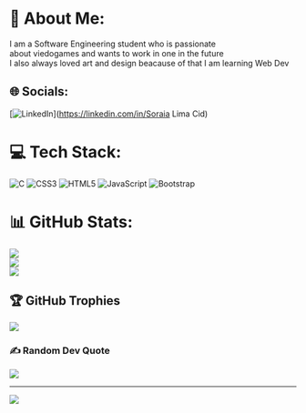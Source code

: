 # 💫 About Me:
I am a Software Engineering student who is passionate <br>about viedogames and wants to work in one in the future <br>
I also always loved art and design beacause of that I am learning Web Dev


## 🌐 Socials:
[![LinkedIn](https://img.shields.io/badge/LinkedIn-%230077B5.svg?logo=linkedin&logoColor=white)](https://linkedin.com/in/Soraia Lima Cid) 

# 💻 Tech Stack:
![C](https://img.shields.io/badge/c-%2300599C.svg?style=for-the-badge&logo=c&logoColor=white) ![CSS3](https://img.shields.io/badge/css3-%231572B6.svg?style=for-the-badge&logo=css3&logoColor=white) ![HTML5](https://img.shields.io/badge/html5-%23E34F26.svg?style=for-the-badge&logo=html5&logoColor=white) ![JavaScript](https://img.shields.io/badge/javascript-%23323330.svg?style=for-the-badge&logo=javascript&logoColor=%23F7DF1E) ![Bootstrap](https://img.shields.io/badge/bootstrap-%23563D7C.svg?style=for-the-badge&logo=bootstrap&logoColor=white)
# 📊 GitHub Stats:
![](https://github-readme-stats.vercel.app/api?username=SoraiaBarroso&theme=vue-dark&hide_border=true&include_all_commits=false&count_private=false)<br/>
![](https://github-readme-streak-stats.herokuapp.com/?user=SoraiaBarroso&theme=vue-dark&hide_border=true)<br/>
![](https://github-readme-stats.vercel.app/api/top-langs/?username=SoraiaBarroso&theme=vue-dark&hide_border=true&include_all_commits=false&count_private=false&layout=compact)

## 🏆 GitHub Trophies
![](https://github-profile-trophy.vercel.app/?username=SoraiaBarroso&theme=juicyfresh&no-frame=true&no-bg=false&margin-w=4)

### ✍️ Random Dev Quote
![](https://quotes-github-readme.vercel.app/api?type=vetical&theme=tokyonight)

---
[![](https://visitcount.itsvg.in/api?id=SoraiaBarroso&icon=1&color=0)](https://visitcount.itsvg.in)

<!-- Proudly created with GPRM ( https://gprm.itsvg.in ) -->
